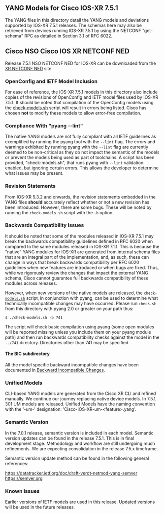 ## YANG Models for Cisco IOS-XR 7.5.1

The YANG files in this directory detail the YANG models and deviations supported by IOS-XR 7.5.1 releases. The schemas here may also be retrieved from devices running IOS-XR 7.5.1 by using the NETCONF "get-schema" RPC as detailed in Section 3.1 of RFC 6022.

## Cisco NSO Cisco IOS XR NETCONF NED
Release 7.5.1 NSO NETCONF NED for IOS-XR can be downloaded from the [XR NETCONF NED](https://software.cisco.com/download/redirect?config=d92586785e0ce5e7910f96ea1339da1c) site.

### OpenConfig and IETF Model Inclusion

For ease of reference, the IOS-XR 7.5.1 models in this directory also include copies of the revisions of OpenConfig and IETF model files used by IOS-XR 7.5.1. It should be noted that compilation of the OpenConfig models using the [check-models.sh](check-models.sh) script will result in errors being listed. Cisco has chosen **not** to modify these models to allow error-free compilation.

### Compliance With "pyang --lint"

The native YANG models are not fully compliant with all IETF guidelines as exemplified by running the pyang tool with the ```--lint``` flag. The errors and warnings exhibited by running pyang with the ```--lint``` flag are currently deemed to be non-critical as they do not impact the semantic of the models or prevent the models being used as part of toolchains. A script has been provided, "check-models.sh", that runs pyang with ```--lint``` validation enabled, but ignoring certain errors. This allows the developer to determine what issues may be present.

### Revision Statements

From IOS-XR 5.3.2 and onwards, the revision statements embedded in the YANG files **should** accurately reflect whether or not a new revision has been introduced. However, there are some bugs. These will be noted by running the ```check-models.sh``` script with the ```-b``` option.

### Backwards Compatibility Issues

It should be noted that some of the modules released in IOS-XR 7.5.1 may break the backwards compatibility guidelines defined in RFC 6020 when compared to the same modules released in IOS-XR 7.1.1. This is because the "native" YANG modules for IOS-XR are generated from internal schema files that are an integral part of the implementation, and, as such, these can change in ways that break backwards compatibility per RFC 6020 guidelines when new features are introduced or when bugs are fixed. Thus, while we rigorously review the changes that impact the external YANG schema, Cisco cannot guarantee full backwards compatibility of these modules across releases.

However, when new versions of the native models are released, the [```check-models.sh```](check-models.sh) script, in conjunction with pyang, can be used to determine what technically incompatible changes may have occurred. Please run ```check.sh``` from this directory with pyang 2.0 or greater on your path thus:

```
$ ./check-models.sh -b 741
```

The script will check basic compilation using pyang (some open modules will be reported missing unless you include them on your pyang module path) and then run backwards compatibility checks against the model in the `../741` directory. Directories other than 741 may be specified.

#### The BIC subdirectory

All the model specific backward incompatible changes have been documented in [Backward Incompatible Changes](BIC).

### Unified Models

CLI-based YANG models are generated from the Cisco XR CLI and refined manually.  We continue our journey replacing native device models.  In 7.5.1, 301 UM models are released.  Unified Models have the naming convention with the '-um-' designation: 'Cisco-IOS-XR-um-&lt;feature&gt;.yang'.

### Semantic Version

In the 7.0.1 release, semantic version is included in each model.
Semantic version updates can be found in the release 7.5.1. This is in final development stage. Methodology and workflow are still undergoing much refinements. We are expecting consolidation in the release 7.5.x timeframe.

Semantic version update method can be found in the following general references:

https://datatracker.ietf.org/doc/draft-verdt-netmod-yang-semver  
https://semver.org

### Known Issues

Earlier versions of IETF models are used in this release.  Updated versions will be used in the future releases.
